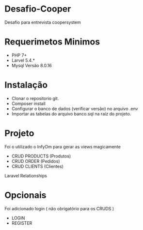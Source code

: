 # Desafio-Cooper
Desafio para entrevista coopersystem

# Requerimetos Minimos
- PHP 7+
- Larvel 5.4.*
- Mysql Versão 8.0.16 

# Instalação

- Clonar o repositorio git.
- Composer install
- Configurar o banco de dados (verificar versão) no arquivo .env
- Importar as tabelas do arquivo banco.sql na raiz do projeto.

# Projeto

Foi o utilizado o InfyOm para gerar as views magicamente

- CRUD PRODUCTS (Produtos)
- CRUD ORDER (Pedidos)
- CRUD CLIENTS (Clientes)

Laravel Relationships

# Opcionais

Foi adicionado login ( não obrigatório para os CRUDS )

- LOGIN
- REGISTER